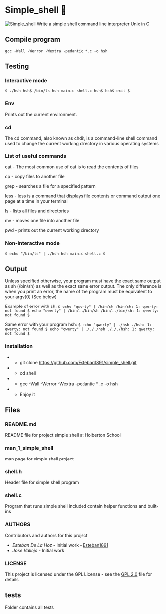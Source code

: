 # Simple_shell :wrench:
<img src="https://i.stack.imgur.com/ZsJLo.gif" alt="Simple_shell">
Write a simple shell command line interpreter Unix in C

## Compile program

`gcc -Wall -Werror -Wextra -pedantic *.c -o hsh`

## Testing

### Interactive mode
`$ ./hsh
hsh$ /bin/ls
hsh main.c shell.c
hsh$
hsh$ exit
$ `

### Env

Prints out the current environment.

### cd

The cd command, also known as chdir, is a command-line shell command used to change the current working directory in various operating systems

### List of useful commands

cat - The most common use of cat is to read the contents of files

cp - copy files to another file

grep - searches a file for a specified pattern

less - less is a command that displays file contents or command output one page at a time in your terminal

ls - lists all files and directories

mv - moves one file into another file

pwd - prints out the current working directory


### Non-interactive mode
`$ echo "/bin/ls" | ./hsh
hsh main.c shell.c
$`

## Output

Unless specified otherwise, your program must have the exact same output as sh (/bin/sh) as well as the exact same error output.
The only difference is when you print an error, the name of the program must be equivalent to your argv[0] (See below)

Example of error with sh:
`$ echo "qwerty" | /bin/sh
/bin/sh: 1: qwerty: not found
$ echo "qwerty" | /bin/../bin/sh
/bin/../bin/sh: 1: qwerty: not found
$`

Same error with your program hsh:
`$ echo "qwerty" | ./hsh
./hsh: 1: qwerty: not found
$ echo "qwerty" | ./././hsh
./././hsh: 1: qwerty: not found
$`

### installation

* - git clone https://github.com/Esteban1891/simple_shell.git 
* - cd shell
* - gcc -Wall -Werror -Wextra -pedantic * .c -o hsh
* - Enjoy it

## Files

### README.md
README file for project simple shell at Holberton School

### man_1_simple_shell
man page for simple shell project

### shell.h
Header file for simple shell program

### shell.c
Program that runs simple shell included contain helper functions and built-ins

### AUTHORS
Contributors and authors for this project
* *Esteban De La Hoz* - Initial work - [Esteban1891](https://github.com/Esteban1891/simple_shell)
* *Jose Vallejo* - Initial work

### LICENSE
This project is licensed under the GPL License - see the [GPL 2.0](https://opensource.org/licenses/GPL-2.0) file for details

## tests
Folder contains all tests
